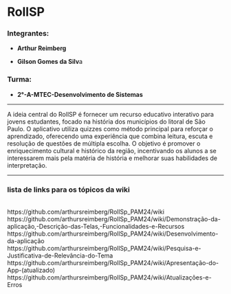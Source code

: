 <h1>RollSP</h1>
<h3>Integrantes:</h3>
<ul>
  <li>
    <p><b>Arthur Reimberg</b></p>
  </li>
  <li>
    <p><b>Gilson Gomes da Silv</b>a</p>
  </li>
</ul>

<h3>Turma:</h3>
<ul>
  <li>
    <p><b>2°-A-MTEC-Desenvolvimento de Sistemas</b></p>
  </li>
</ul>


<hr>

<p>A ideia central do RollSP é fornecer um recurso educativo interativo para jovens estudantes, focado na história dos municípios do litoral de São Paulo. O aplicativo utiliza quizzes como método principal para reforçar o aprendizado, oferecendo uma experiência que combina leitura, escuta e resolução de questões de múltipla escolha. O objetivo é promover o enriquecimento cultural e histórico da região, incentivando os alunos a se interessarem mais pela matéria de história e melhorar suas habilidades de interpretação.
</p>

<hr>
<h3>lista de links para os tópicos da wiki</h3>

<br>
https://github.com/arthursreimberg/RollSp_PAM24/wiki
<br>
https://github.com/arthursreimberg/RollSp_PAM24/wiki/Demonstração-da-aplicação,-Descrição-das-Telas,-Funcionalidades-e-Recursos
<br>
https://github.com/arthursreimberg/RollSp_PAM24/wiki/Desenvolvimento-da-aplicação
<br>
https://github.com/arthursreimberg/RollSp_PAM24/wiki/Pesquisa-e-Justificativa-de-Relevância-do-Tema
<br>
https://github.com/arthursreimberg/RollSp_PAM24/wiki/Apresentação-do-App-(atualizado)
<br>
https://github.com/arthursreimberg/RollSp_PAM24/wiki/Atualizações-e-Erros
